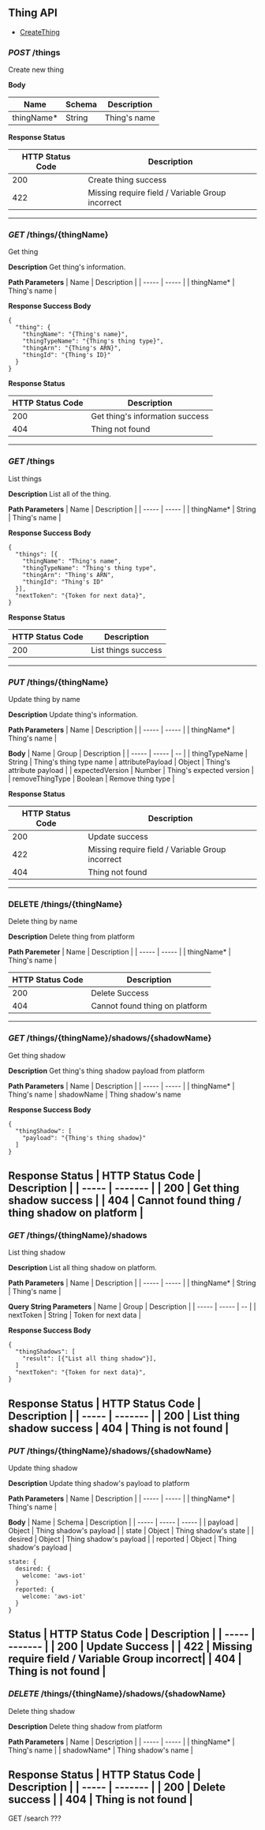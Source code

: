 ## Thing API

- [CreateThing](#post-things)

### *POST* /things 

Create new thing

**Body**

| Name | Schema | Description |
| ---- | ------ | ----------- |
| thingName* | String | Thing's name|

**Response Status**

| HTTP Status Code | Description |
| ---------------- | ----------- | 
| 200 | Create thing success |
| 422 | Missing require field / Variable Group incorrect|
---
### *GET* /things/{thingName}
Get thing 

**Description**
Get thing's information.

**Path Parameters**
| Name |    Description |
| ----- |   ----- |
| thingName* | Thing's name | 

**Response Success Body**

<!--| Name | Schema |Description | 
| ----- | ----- | -- |
| thingName | String | Thing's name |
| thingTypeName | String | Thing's thing type|
| thingArn | String | Thing's ARN |
| thingId | String | Thing's ID |-->

``` Get thing response 
{  
  "thing": {
    "thingName": "{Thing's name}",
    "thingTypeName": "{Thing's thing type}",
    "thingArn": "{Thing's ARN}",
    "thingId": "{Thing's ID}"
  }
}
```

**Response Status**

| HTTP Status Code | Description |
| ----- | ------- | 
| 200 | Get thing's information success |
| 404 | Thing not found  |
---
### *GET* /things 
List things

**Description**
List all of the thing.

**Path Parameters**
| Name | Description |
| ----- |   ----- |
| thingName* | String  | Thing's name | 

**Response Success Body**
<!--| Name | Schema | Description |
| ----- | ----- | -- |
| things | Array | A list of thing |
| thingName | String | Thing's name |
| thingTypeName | String | Thing's thing type |
| thingTypeArn | String | Thing's ARN |
| nextToken | String | Token for next data |-->
``` List thing response 
{  
  "things": [{
    "thingName": "Thing's name",
    "thingTypeName": "Thing's thing type",
    "thingArn": "Thing's ARN",
    "thingId": "Thing's ID"
  }],
  "nextToken": "{Token for next data}",
}
```
**Response Status**

| HTTP Status Code | Description |
| ----- | ------- | 
| 200 | List things success|
---
### *PUT* /things/{thingName}
Update thing by name

**Description**
Update thing's information.

**Path Parameters**
| Name |    Description |
| ----- |   ----- |
| thingName* | Thing's name | 

**Body**
| Name | Group | Description |
| ----- | ----- | -- |
| thingTypeName | String | Thing's thing type name
| attributePayload | Object | Thing's attribute payload |
| expectedVersion | Number | Thing's expected version |
| removeThingType | Boolean | Remove thing type |

**Response Status**

| HTTP Status Code | Description |
| ----- | ------- | 
| 200 | Update success |
| 422 | Missing require field / Variable Group incorrect|
| 404 | Thing not found |
---
### DELETE /things/{thingName} 
Delete thing by name

**Description**
Delete thing from platform

**Path Paremeter**
| Name |    Description |
| ----- |   ----- |
| thingName* | Thing's name | 

| HTTP Status Code | Description |
| ----- | ------- | 
| 200 | Delete Success |
| 404 | Cannot found thing on platform |
---
### *GET* /things/{thingName}/shadows/{shadowName}
Get thing shadow

**Description**
Get thing's thing shadow payload from platform

**Path Parameters**
| Name | Description |
| ----- | ----- |
| thingName* | Thing's name
| shadowName | Thing shadow's name

**Response Success Body**
<!--| Name | Group | Description |
| ----- | ----- | -- |
| payload* | string | Thing's thing shadow |-->
``` List thing response 
{  
  "thingShadow": [
    "payload": "{Thing's thing shadow}"
  ] 
}
```

**Response Status**
| HTTP Status Code | Description |
| ----- | ------- |
| 200 | Get thing shadow success |
| 404 | Cannot found thing / thing shadow on platform |
---
### *GET* /things/{thingName}/shadows
List thing shadow

**Description**
List all thing shadow on platform.

**Path Parameters**
| Name | Description |
| ----- | ----- |
| thingName* | String | Thing's name |

**Query String Parameters**
| Name | Group | Description |
| ----- | ----- | -- |
| nextToken | String | Token for next data |

**Response Success Body**
<!--| Name | Group | Description |
| ----- | ----- | -- |
| result* | String[] | List all thing shadow |-->
``` List thing response 
{  
  "thingShadows": [
    "result": [{"List all thing shadow"}],
  ] 
  "nextToken": "{Token for next data}",
}
```
**Response Status**
| HTTP Status Code | Description |
| ----- | ------- |
| 200 | List thing shadow success
| 404 | Thing is not found |
---

### *PUT* /things/{thingName}/shadows/{shadowName}

Update thing shadow

**Description**
Update thing shadow's payload to platform

**Path Parameters**
| Name | Description |
| ----- | ----- |
| thingName* | Thing's name  |

**Body**
| Name | Schema | Description |
| ----- | ----- | ----- |
| payload | Object | Thing shadow's payload |
| state | Object | Thing shadow's state |
| desired | Object | Thing shadow's payload |
| reported | Object | Thing shadow's payload |
``` Update thing shadow request
state: {
  desired: {
    welcome: 'aws-iot'
  }
  reported: {
    welcome: 'aws-iot'
  }
}
```
**Status**
| HTTP Status Code | Description |
| ----- | ------- |
| 200 | Update Success |
| 422 | Missing require field / Variable Group incorrect|
| 404 | Thing is not found |
---
### *DELETE* /things/{thingName}/shadows/{shadowName}
Delete thing shadow

**Description**
Delete thing shadow from platform

**Path Parameters**
| Name | Description |
| ----- | ----- |
| thingName* | Thing's name |
| shadowName* | Thing shadow's name |

**Response Status**
| HTTP Status Code | Description |
| ----- | ------- |
| 200 | Delete success |
| 404 | Thing is not found |
---
GET /search
???